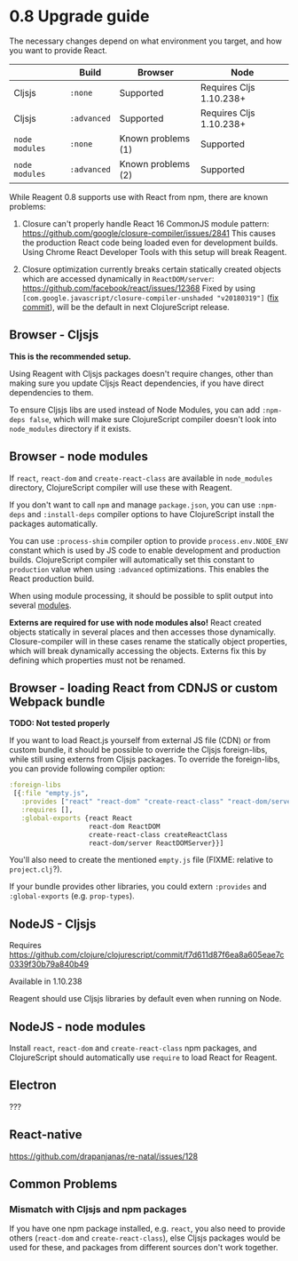 # 0.8 Upgrade guide

The necessary changes depend on what environment you target, and
how you want to provide React.

|                | Build       | Browser       | Node |
|---|---|---|---|
| Cljsjs         | `:none`     | Supported     | Requires Cljs 1.10.238+ |
| Cljsjs         | `:advanced` | Supported     | Requires Cljs 1.10.238+ |
| `node modules` | `:none`     | Known problems (1)     | Supported  |
| `node modules` | `:advanced` | Known problems (2)     | Supported  |

While Reagent 0.8 supports use with React from npm, there are known problems:

1. Closure can't properly handle React 16 CommonJS module pattern: https://github.com/google/closure-compiler/issues/2841
This causes the production React code being loaded even for development builds.
Using Chrome React Developer Tools with this setup will break Reagent.

2. Closure optimization currently breaks certain statically created objects which are
accessed dynamically in `ReactDOM/server`: https://github.com/facebook/react/issues/12368
Fixed by using `[com.google.javascript/closure-compiler-unshaded "v20180319"]` ([fix commit](https://github.com/google/closure-compiler/commit/c13cf48b98477e44409dba6359246bffa95b1c7b)), will be
the default in next ClojureScript release.

## Browser - Cljsjs

**This is the recommended setup.**

Using Reagent with Cljsjs packages doesn't require changes,
other than making sure you update Cljsjs React dependencies,
if you have direct dependencies to them.

To ensure Cljsjs libs are used instead of Node Modules, you can add `:npm-deps false`, which will make sure ClojureScript compiler doesn't look into `node_modules` directory if it exists.

## Browser - node modules

If `react`, `react-dom` and `create-react-class` are available in `node_modules`
directory, ClojureScript compiler will use these with Reagent.

If you don't want to call `npm` and manage `package.json`, you can use `:npm-deps` and `:install-deps` compiler options to
have ClojureScript install the packages automatically.

You can use `:process-shim` compiler option to provide `process.env.NODE_ENV`
constant which is used by JS code to enable development and production
builds. ClojureScript compiler will automatically set this constant to
`production` value when using `:advanced` optimizations. This enables
the React production build.

When using module processing, it should be possible to split output into several
[modules](https://clojurescript.org/reference/compiler-options#modules).

**Externs are required for use with node modules also!** React created objects
statically in several places and then accesses those dynamically. Closure-compiler
will in these cases rename the statically object properties, which will break
dynamically accessing the objects. Externs fix this by defining which properties
must not be renamed.

## Browser - loading React from CDNJS or custom Webpack bundle

**TODO: Not tested properly**

If you want to load React.js yourself from external JS file (CDN) or from custom bundle,
it should be possible to override the Cljsjs foreign-libs, while still using externs from Cljsjs packages. To override the foreign-libs, you can provide following compiler option:

```clj
:foreign-libs
 [{:file "empty.js",
   :provides ["react" "react-dom" "create-react-class" "react-dom/server"],
   :requires [],
   :global-exports {react React
                    react-dom ReactDOM
                    create-react-class createReactClass
                    react-dom/server ReactDOMServer}}]
```

You'll also need to create the mentioned `empty.js` file (FIXME: relative to `project.clj`?).

If your bundle provides other libraries, you could extern `:provides` and `:global-exports` (e.g. `prop-types`).

## NodeJS - Cljsjs

Requires https://github.com/clojure/clojurescript/commit/f7d611d87f6ea8a605eae7c0339f30b79a840b49

Available in 1.10.238

Reagent should use Cljsjs libraries by default even when running on Node.

## NodeJS - node modules

Install `react`, `react-dom` and `create-react-class` npm packages,
and ClojureScript should automatically use `require` to
load React for Reagent.

## Electron

???

## React-native

https://github.com/drapanjanas/re-natal/issues/128

## Common Problems

### Mismatch with Cljsjs and npm packages

If you have one npm package installed, e.g. `react`, you also need
to provide others (`react-dom` and `create-react-class`), else
Cljsjs packages would be used for these, and packages from different sources
don't work together.
